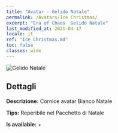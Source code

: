 ```yaml
---
title: "Avatar - Gelido Natale"
permalink: /Avatars/Ice Christmas/
excerpt: "Era of Chaos  Gelido Natale"
last_modified_at: 2021-04-17
locale: it
ref: "Ice Christmas.md"
toc: false
classes: wide
---
```

 ![Gelido Natale](/images/a/avatarFrame_48.png)

## Dettagli

 **Descrizione:** Cornice avatar Bianco Natale 

 **Tips:** Reperibile nel Pacchetto di Natale 

 **Is available:**  + 

